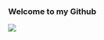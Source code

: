 ### Welcome to my Github
![](https://external-content.duckduckgo.com/iu/?u=http%3A%2F%2Fmedia.giphy.com%2Fmedia%2FVk7VKS50xcSC4%2Fgiphy.gif&f=1&nofb=1)


